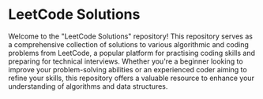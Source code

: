 # LeetCode Solutions
Welcome to the "LeetCode Solutions" repository! This repository serves as a comprehensive collection of solutions to various algorithmic and coding problems from LeetCode, a popular platform for practising coding skills and preparing for technical interviews. Whether you're a beginner looking to improve your problem-solving abilities  or an experienced coder aiming to refine your skills, this repository offers a valuable resource to enhance your understanding of algorithms and data structures.
